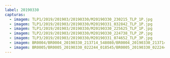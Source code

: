 ```yaml
---
label: 20190330
capturas:
  - imagem: TLP1/2019/201903/20190330/M20190330_230215_TLP_1P.jpg
  - imagem: TLP1/2019/201903/20190330/M20190331_032842_TLP_1P.jpg
  - imagem: TLP1/2019/201903/20190330/M20190330_225625_TLP_1P.jpg
  - imagem: TLP2/2019/201903/20190330/M20190330_224738_TLP_2P.jpg
  - imagem: TLP3/2019/201903/20190330/M20190331_074652_TLP_3P.jpg
  - imagem: BR0004/BR0004_20190330_213714_548080/BR0004_20190330_213714_548080_stack_3_meteors.jpg
  - imagem: BR0005/BR0005_20190330_022244_018545/BR0005_20190330_022244_018545_stack_1_meteors.jpg
---
```

